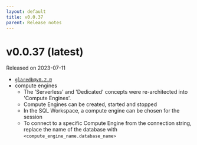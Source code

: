 ```yaml
---
layout: default
title: v0.0.37
parent: Release notes
---
```


<!-- markdownlint-disable title-case-style -->

# v0.0.37 (latest)

<!-- markdownlint-enable title-case-style -->

Released on 2023-07-11

- [`glaredb@v0.2.0`](https://github.com/GlareDB/glaredb/releases/tag/v0.2.0)
- compute engines
  - The 'Serverless' and 'Dedicated' concepts were re-architected into 'Compute Engines'.
  - Compute Engines can be created, started and stopped
  - In the SQL Workspace, a compute engine can be chosen for the session
  - To connect to a specific Compute Engine from the connection string, replace
    the name of the database with `<compute_engine_name.database_name>`
